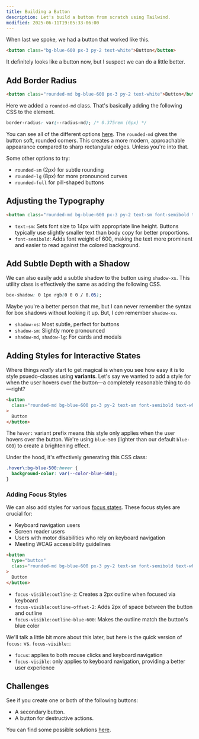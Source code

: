 ```yaml
---
title: Building a Button
description: Let's build a button from scratch using Tailwind.
modified: 2025-06-11T19:05:33-06:00
---
```


When last we spoke, we had a button that worked like this.

```html tailwind
<button class="bg-blue-600 px-3 py-2 text-white">Button</button>
```

It definitely looks like a button now, but I suspect we can do a little better.

## Add Border Radius

```html tailwind
<button class="rounded-md bg-blue-600 px-3 py-2 text-white">Button</button>
```

Here we added a `rounded-md` class. That's basically adding the following CSS to the element.

```css
border-radius: var(--radius-md); /* 0.375rem (6px) */
```

You can see all of the different options [here](https://tailwindcss.com/docs/border-radius). The `rounded-md` gives the button soft, rounded corners. This creates a more modern, approachable appearance compared to sharp rectangular edges. Unless you're into that.

Some other options to try:

- `rounded-sm` (2px) for subtle rounding
- `rounded-lg` (8px) for more pronounced curves
- `rounded-full` for pill-shaped buttons

## Adjusting the Typography

```html tailwind
<button class="rounded-md bg-blue-600 px-3 py-2 text-sm font-semibold text-white">Button</button>
```

- `text-sm`: Sets font size to 14px with appropriate line height. Buttons typically use slightly smaller text than body copy for better proportions.
- `font-semibold`: Adds font weight of 600, making the text more prominent and easier to read against the colored background.

## Add Subtle Depth with a Shadow

We can also easily add a subtle shadow to the button using `shadow-xs`. This utility class is effectively the same as adding the following CSS.

```css
box-shadow: 0 1px rgb(0 0 0 / 0.05);
```

Maybe you're a better person that me, but I can never remember the syntax for box shadows without looking it up. But, I _can_ remember `shadow-xs`.

- `shadow-xs`: Most subtle, perfect for buttons
- `shadow-sm`: Slightly more pronounced
- `shadow-md`, `shadow-lg`: For cards and modals

## Adding Styles for Interactive States

Where things _really_ start to get magical is when you see how easy it is to style psuedo-classes using **variants**. Let's say we wanted to add a style for when the user hovers over the button—a completely reasonable thing to do—right?

```html tailwind
<button
  class="rounded-md bg-blue-600 px-3 py-2 text-sm font-semibold text-white shadow-xs hover:bg-blue-500"
>
  Button
</button>
```

The `hover:` variant prefix means this style only applies when the user hovers over the button. We're using `blue-500` (lighter than our default `blue-600`) to create a brightening effect.

Under the hood, it's effectively generating this CSS class:

```css
.hover\:bg-blue-500:hover {
  background-color: var(--color-blue-500);
}
```

### Adding Focus Styles

We can also add styles for various [focus states](focus-states.md). These focus styles are crucial for:

- Keyboard navigation users
- Screen reader users
- Users with motor disabilities who rely on keyboard navigation
- Meeting WCAG accessibility guidelines

```html tailwind
<button
  type="button"
  class="rounded-md bg-blue-600 px-3 py-2 text-sm font-semibold text-white shadow-xs hover:bg-blue-500 focus-visible:outline-2 focus-visible:outline-offset-2 focus-visible:outline-blue-600"
>
  Button
</button>
```

- `focus-visible:outline-2`: Creates a 2px outline when focused via keyboard
- `focus-visible:outline-offset-2`: Adds 2px of space between the button and outline
- `focus-visible:outline-blue-600`: Makes the outline match the button's blue color

We'll talk a little bit more about this later, but here is the quick version of `focus:` vs. `focus-visible:`:

- `focus`: applies to both mouse clicks and keyboard navigation
- `focus-visible`: only applies to keyboard navigation, providing a better user experience

## Challenges

See if you create one or both of the following buttons:

- A secondary button.
- A button for destructive actions.

You can find some possible solutions [here](button-solutions.md).
